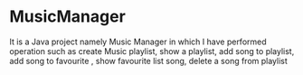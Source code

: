 # MusicManager
It is a Java project namely Music Manager in which I have performed operation such as create Music playlist, show a playlist, add song to playlist, add song to favourite , show favourite list song, delete a song from playlist  

